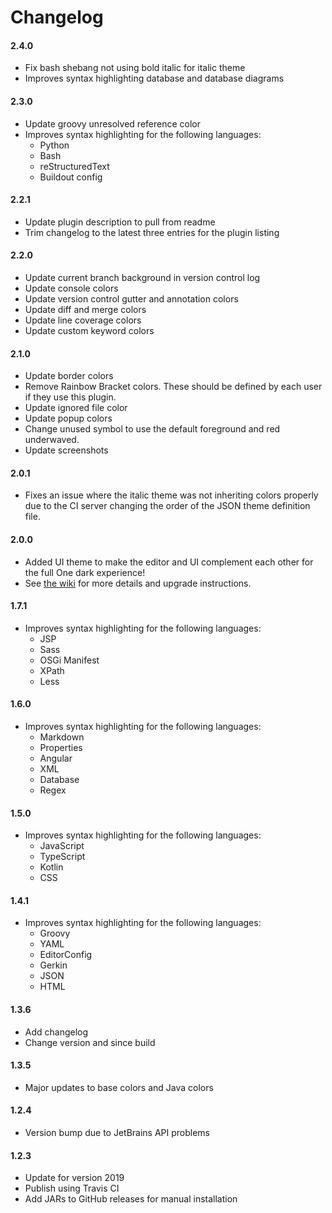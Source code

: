 # Changelog

#### 2.4.0

- Fix bash shebang not using bold italic for italic theme
- Improves syntax highlighting database and database diagrams

#### 2.3.0

- Update groovy unresolved reference color
- Improves syntax highlighting for the following languages:
    - Python
    - Bash
    - reStructuredText
    - Buildout config

#### 2.2.1

- Update plugin description to pull from readme
- Trim changelog to the latest three entries for the plugin listing

#### 2.2.0

- Update current branch background in version control log
- Update console colors
- Update version control gutter and annotation colors
- Update diff and merge colors
- Update line coverage colors
- Update custom keyword colors

#### 2.1.0

- Update border colors
- Remove Rainbow Bracket colors. These should be defined by each user if they use this plugin.
- Update ignored file color
- Update popup colors
- Change unused symbol to use the default foreground and red underwaved.
- Update screenshots

#### 2.0.1

- Fixes an issue where the italic theme was not inheriting colors properly due to the CI server changing the order of the JSON theme definition file.

#### 2.0.0

- Added UI theme to make the editor and UI complement each other for the full One dark experience!
- See [the wiki](https://github.com/markypython/jetbrains-one-dark-theme/wiki/Updating-to-v2) for more details and upgrade instructions.

#### 1.7.1

- Improves syntax highlighting for the following languages:
    - JSP
    - Sass
    - OSGi Manifest
    - XPath
    - Less

#### 1.6.0

- Improves syntax highlighting for the following languages:
    - Markdown
    - Properties
    - Angular
    - XML
    - Database
    - Regex

#### 1.5.0

- Improves syntax highlighting for the following languages:
    - JavaScript
    - TypeScript
    - Kotlin
    - CSS

#### 1.4.1

- Improves syntax highlighting for the following languages:
    - Groovy
    - YAML
    - EditorConfig
    - Gerkin
    - JSON
    - HTML

#### 1.3.6

- Add changelog
- Change version and since build

#### 1.3.5

- Major updates to base colors and Java colors

#### 1.2.4

- Version bump due to JetBrains API problems

#### 1.2.3

- Update for version 2019
- Publish using Travis CI
- Add JARs to GitHub releases for manual installation
